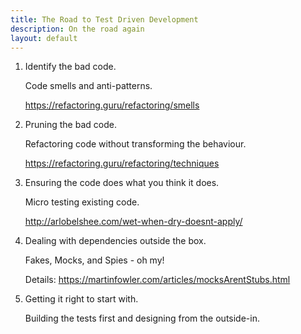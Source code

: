 ```yaml
---
title: The Road to Test Driven Development
description: On the road again
layout: default
---
```


1. Identify the bad code.

    Code smells and anti-patterns.
    
    <https://refactoring.guru/refactoring/smells>

1. Pruning the bad code.
    
    Refactoring code without transforming the behaviour.
    
    <https://refactoring.guru/refactoring/techniques>
    
1. Ensuring the code does what you think it does.

    Micro testing existing code.
    
    <http://arlobelshee.com/wet-when-dry-doesnt-apply/>

1. Dealing with dependencies outside the box.

    Fakes, Mocks, and Spies - oh my!
    
    Details: <https://martinfowler.com/articles/mocksArentStubs.html>

1. Getting it right to start with.

    Building the tests first and designing from the outside-in.
